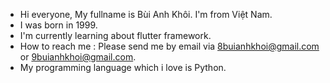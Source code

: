 - Hi everyone, My fullname is Bùi Anh Khôi. I'm from Việt Nam.
- I was born in 1999.
- I'm currently learning about flutter framework.
- How to reach me : Please send me by email via 8buianhkhoi@gmail.com or 9buianhkhoi@gmail.com.
- My programming language which i love is Python.
